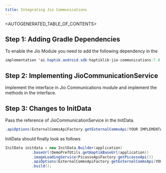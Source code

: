 ```yaml
---
title: Integrating Jio Communications
---
```


<AUTOGENERATED_TABLE_OF_CONTENTS>

<a name="jio-communications-adding-gradle-dependencies"></a>

## Step 1: Adding Gradle Dependencies

To enable the Jio Module you need to add the following dependency in the 

```java 
implementation 'ai.haptik.android.sdk:haptiklib-jio-communications:7.0.2-70383'
```

## Step 2: Implementing JioCommunicationService

Implement the interface in Jio Communications module and implement the
methods in the interface.

## Step 3: Changes to InitData

Pass the reference of JioCommunicationService in the InitData. 

```java
.apiOptions(ExternalCommsApiFactory.getExternalCommsApi(YOUR IMPLEMENTATION OF JIOCOMMUNICATIONSERVICE HERE))

```

InitData should finally look as follows

```java
InitData initdata = new InitData.Builder(application)
            .baseUrl(DemoPrefUtils.getHaptikBaseUrl(application))
            .imageLoadingService(PicassoApiFactory.getPicassoApi())
            .apiOptions(ExternalCommsApiFactory.getExternalCommsApi(YOUR IMPLEMENTATION OF JIOCOMMUNICATIONSERVICE HERE))
            .build();
```



